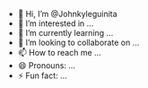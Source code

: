 - 👋 Hi, I’m @Johnkyleguinita
- 👀 I’m interested in ...
- 🌱 I’m currently learning ...
- 💞️ I’m looking to collaborate on ...
- 📫 How to reach me ...
- 😄 Pronouns: ...
- ⚡ Fun fact: ...

<!---
Johnkyleguinita/Johnkyleguinita is a ✨ special ✨ repository because its `README.md` (this file) appears on your GitHub profile.
You can click the Preview link to take a look at your changes.
--->
